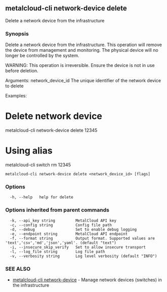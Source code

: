 ## metalcloud-cli network-device delete

Delete a network device from the infrastructure

### Synopsis

Delete a network device from the infrastructure. This operation will remove
the device from management and monitoring. The physical device will no longer
be controlled by the system.

WARNING: This operation is irreversible. Ensure the device is not in use
before deletion.

Arguments:
  network_device_id   The unique identifier of the network device to delete

Examples:
  # Delete network device
  metalcloud-cli network-device delete 12345

  # Using alias
  metalcloud-cli switch rm 12345

```
metalcloud-cli network-device delete <network_device_id> [flags]
```

### Options

```
  -h, --help   help for delete
```

### Options inherited from parent commands

```
  -k, --api_key string         MetalCloud API key
  -c, --config string          Config file path
  -d, --debug                  Set to enable debug logging
  -e, --endpoint string        MetalCloud API endpoint
  -f, --format string          Output format. Supported values are 'text','csv','md','json','yaml'. (default "text")
  -i, --insecure_skip_verify   Set to allow insecure transport
  -l, --log_file string        Log file path
  -v, --verbosity string       Log level verbosity (default "INFO")
```

### SEE ALSO

* [metalcloud-cli network-device](metalcloud-cli_network-device.md)	 - Manage network devices (switches) in the infrastructure

